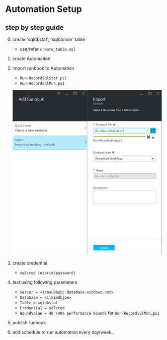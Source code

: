 # Automation Setup

## step by step guide
0. create 'sqldbstat', 'sqldbmon' table
	* use/refer `create_table.sql`

1. create Automation

2. import runbook to Automation
	* `Run-RecordSqlStat.ps1`
	* `Run-RecordSqlMon.ps1`

	![import runbook](../pix/automation01.png)

3. create credential
	* `sqlcred (userid/password)`

4. test using following parameters

	* `Server = <irasu89u5c.database.windows.net>`
	* `Database = <ilkimdbjpe>`
	* `Table = sqldbstat`
	* `Credential = sqlcred`	
	* `BoundValue = 40 (40% performance bound)` for `Run-RecordSqlMon.ps1`

5. publish runbook

6. add schedule to run automation every day/week..

